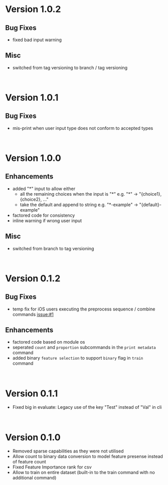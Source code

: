 Version 1.0.2
=============

Bug Fixes
---------

- fixed bad input warning

Misc
----

- switched from tag versioning to branch / tag versioning 

<br>


Version 1.0.1
=============

Bug Fixes
---------

- mis-print when user input type does not conform to accepted types

<br>

Version 1.0.0
=============


Enhancements
------------

- added "\*" input to allow either
  - all the remaining choices when the input is "\*" e.g. "\*" -> "{choice1}, {choice2}, ..."
  - take the default and append to string e.g. "\*-example" -> "{default}-example"
- factored code for consistency
- inline warning if wrong user input

Misc
----

- switched from branch to tag versioning

<br>

Version 0.1.2
=============

Bug Fixes
---------

- temp fix for iOS users executing the preprocess sequence / combine commands [issue:#1](https://github.com/jordan-wei-taylor/genolearn/issues/1)


Enhancements
------------

- factored code based on module os
- seperated ``count`` and ``proportion`` subcommands in the ``print metadata`` command
- added binary ``feature selection`` to support ``binary`` flag in ``train`` command


<br>

Version 0.1.1
=============

-  Fixed big in evaluate: Legacy use of the key "Test" instead of "Val" in cli


<br>

Version 0.1.0
=============


-  Removed sparse capabilities as they were not utilised
-  Allow count to binary data conversion to model feature presense instead of feature count
-  Fixed Feature Importance rank for csv
-  Allow to train on entire dataset (built-in to the train command with no additional command)
  
